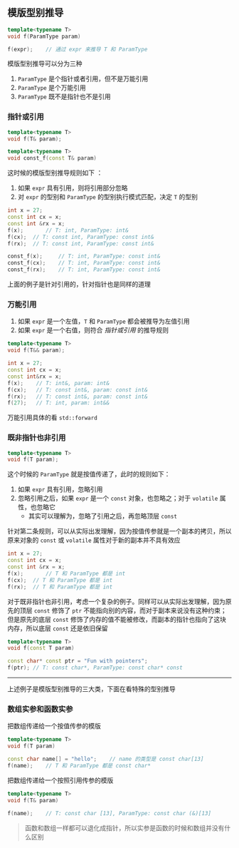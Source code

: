 ## 模版型别推导

```c++
template<typename T>
void f(ParamType param)

f(expr);	// 通过 expr 来推导 T 和 ParamType
```

模版型别推导可以分为三种

1. `ParamType` 是个指针或者引用，但不是万能引用
2. `ParamType` 是个万能引用
3. `ParamType` 既不是指针也不是引用

### 指针或引用

```c++
template<typename T>
void f(T& param);

template<typename T>
void const_f(const T& param)
```

这时候的模版型别推导规则如下 ：

1. 如果 `expr` 具有引用，则将引用部分忽略
2. 对 `expr` 的型别和 `ParamType` 的型别执行模式匹配，决定 `T` 的型别

```c++
int x = 27;
const int cx = x;
const int &rx = x;
f(x);		// T: int, ParamType: int&
f(cx);	// T: const int, ParamType: const int&
f(rx);	// T: const int, ParamType: const int&

const_f(x);		// T: int, ParamType: const int&
const_f(cx);	// T: int, ParamType: const int&
const_f(rx);	// T: int, ParamType: const int&
```

上面的例子是针对引用的，针对指针也是同样的道理

### 万能引用

1. 如果 `expr` 是一个左值，`T` 和 `ParamType` 都会被推导为左值引用
2. 如果 `expr` 是一个右值，则符合 *指针或引用* 的推导规则

```c++
template<typename T>
void f(T&& param);

int x = 27;
const int cx = x;
const int&rx = x;
f(x);    // T: int&, param: int&
f(cx);   // T: const int&, param: const int&
f(rx);   // T: const int&, param: const int&
f(27);   // T: int, param: int&&
```

万能引用具体的看 `std::forward`

### 既非指针也非引用

```c++
template<typename T>
void f(T param);
```

这个时候的 `ParamType` 就是按值传递了，此时的规则如下：

1. 如果 `expr` 具有引用，忽略引用
2. 忽略引用之后，如果 `expr` 是一个 `const` 对象，也忽略之；对于 `volatile` 属性，也忽略它
   - 其实可以理解为，忽略了引用之后，再忽略顶层 `const`

针对第二条规则，可以从实际出发理解，因为按值传参就是一个副本的拷贝，所以原来对象的 `const` 或 `volatile` 属性对于新的副本并不具有效应

```c++
int x = 27;
const int cx = x;
const int &rx = x;
f(x);		// T 和 ParamType 都是 int
f(cx);	// T 和 ParamType 都是 int
f(rx);	// T 和 ParamType 都是 int
```

对于既非指针也非引用，考虑一个复杂的例子。同样可以从实际出发理解，因为原先的顶层 `const` 修饰了 `ptr` 不能指向别的内容，而对于副本来说没有这种约束；但是原先的底层 `const` 修饰了内存的值不能被修改，而副本的指针也指向了这块内存，所以底层 `const` 还是依旧保留

```c++
template<typename T>
void f(const T param)

const char* const ptr = "Fun with pointers";
f(ptr);	// T: const char*, ParamType: const char* const
```

---

上述例子是模版型别推导的三大类，下面在看特殊的型别推导

### 数组实参和函数实参

把数组传递给一个按值传参的模版

```c++
template<typename T>
void f(T param)

const char name[] = "hello";	// name 的类型是 const char[13]
f(name);	// T 和 ParamType 都是 const char*
```

把数组传递给一个按照引用传参的模版

```c++
template<typename T>
void f(T& param)

f(name);	// T: const char [13], ParamType: const char (&)[13]
```

> 函数和数组一样都可以退化成指针，所以实参是函数的时候和数组并没有什么区别

## 